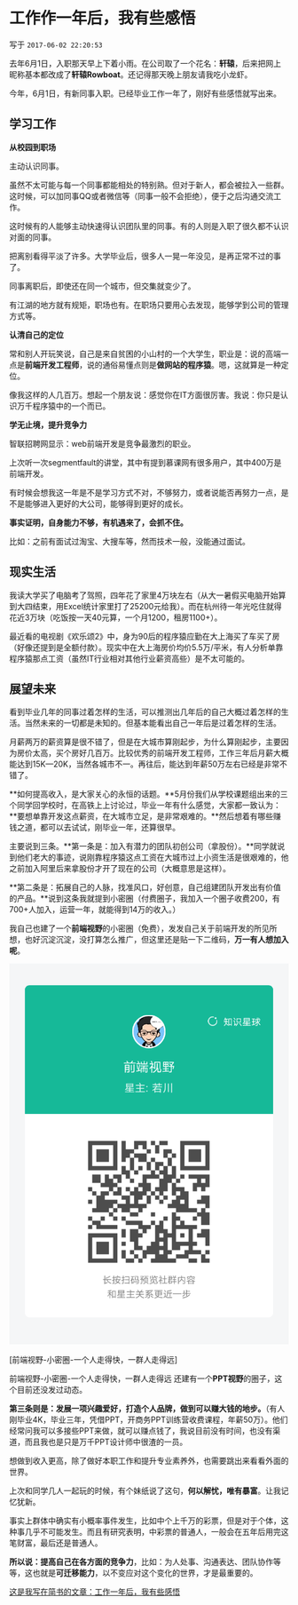 # 工作作一年后，我有些感悟

写于 `2017-06-02 22:20:53`

去年6月1日，入职那天早上下着小雨。在公司取了一个花名：**轩辕**，后来把网上昵称基本都改成了**轩辕Rowboat**。还记得那天晚上朋友请我吃小龙虾。

今年，6月1日，有新同事入职。已经毕业工作一年了，刚好有些感悟就写出来。<!--more-->

## 学习工作

**从校园到职场**

主动认识同事。

虽然不太可能与每一个同事都能相处的特别熟。但对于新人，都会被拉入一些群。这时候，可以加同事QQ或者微信等（同事一般不会拒绝），便于之后沟通交流工作。

这时候有的人能够主动快速得认识团队里的同事。有的人则是入职了很久都不认识对面的同事。

把离别看得平淡了许多。大学毕业后，很多人一晃一年没见，是再正常不过的事了。

同事离职后，即使还在同一个城市，但交集就变少了。

有江湖的地方就有规矩，职场也有。在职场只要用心去发现，能够学到公司的管理方式等。

**认清自己的定位**

常和别人开玩笑说，自己是来自贫困的小山村的一个大学生，职业是：说的高端一点是**前端开发工程师**，说的通俗易懂点则是**做网站的程序猿**。嗯，这就算是一种定位。

像我这样的人几百万。想起一个朋友说：感觉你在IT方面很厉害。我说：你只是认识万千程序猿中的一个而已。

**学无止境，提升竞争力**

智联招聘网显示：web前端开发是竞争最激烈的职业。

上次听一次segmentfault的讲堂，其中有提到慕课网有很多用户，其中400万是前端开发。

有时候会想我这一年是不是学习方式不对，不够努力，或者说能否再努力一点，是不是能够进入更好的大公司，能够得到更好的成长。

**事实证明，自身能力不够，有机遇来了，会抓不住。**

比如：之前有面试过淘宝、大搜车等，然而技术一般，没能通过面试。

## 现实生活

我读大学买了电脑考了驾照，四年花了家里4万块左右（从大一暑假买电脑开始算到大四结束，用Excel统计家里打了25200元给我）。而在杭州待一年光吃住就得花近3万块（吃饭按一天40元算，一个月1200，租房1100+）。

最近看的电视剧《欢乐颂2》中，身为90后的程序猿应勤在大上海买了车买了房（好像还提到是全额付款）。现实中在大上海房价均价5.5万/平米，有人分析单靠程序猿那点工资（虽然IT行业相对其他行业薪资高些）是不太可能的。

## 展望未来

看到毕业几年的同事过着怎样的生活，可以推测出几年后的自己大概过着怎样的生活。当然未来的一切都是未知的。但基本能看出自己一年后是过着怎样的生活。

月薪两万的薪资算是很不错了，但是在大城市算刚起步，为什么算刚起步，主要因为房价太高，买个房好几百万。比较优秀的前端开发工程师，工作三年后月薪大概能达到15K—20K，当然各城市不一。再往后，能达到年薪50万左右已经是非常不错了。

**如何提高收入，是大家关心的永恒的话题。**5月份我们从学校课题组出来的三个同学回学校时，在高铁上上讨论过，毕业一年有什么感觉，大家都一致认为：**要想单靠开发这点薪资，在大城市立足，是非常艰难的。**然后想着有哪些赚钱之道，都可以去试试，刚毕业一年，还算很早。

主要说到三条。**第一条是：加入有潜力的团队初创公司（拿股份）。**同学就说到他们老大的事迹，说刚靠程序猿这点工资在大城市过上小资生活是很艰难的，他之前加入阿里后来拿股份才开了现在的公司（大概意思是这样）。

**第二条是：拓展自己的人脉，找准风口，好创意，自己组建团队开发出有价值的产品。**说到这条我就提到小密圈（付费圈子，我加入一个圈子收费200，有700+人加入，运营一年，就能得到14万的收入。）

我自己也建了一个**前端视野**的小密圈（免费），发发自己关于前端开发的所见所想，也好沉淀沉淀，没打算怎么推广，但这里还是贴一下二维码，**万一有人想加入呢**。

![前端视野-小密圈-一个人走得快，一群人走得远](./zsxq.png)

[前端视野-小密圈-一个人走得快，一群人走得远]

前端视野-小密圈-一个人走得快，一群人走得远
还建有一个**PPT视野**的圈子，这个目前还没发过动态。

**第三条则是：发展一项兴趣爱好，打造个人品牌，做到可以赚大钱的地步。**（有人刚毕业4K，毕业三年，凭借PPT，开商务PPT训练营收费课程，年薪50万）。他们经常问我可以多接些PPT来做，就可以赚点钱了，我说目前没有时间，也没有渠道，而且我也是只是万千PPT设计师中很渣的一员。

想做到收入更高，除了做好本职工作和提升专业素养外，也需要跳出来看看外面的世界。

上次和同学几人一起玩的时候，有个妹纸说了这句，**何以解忧，唯有暴富**。让我记忆犹新。

事实上群体中确实有小概率事件发生，比如中个上千万的彩票，但是对于个体，这种事几乎不可能发生。而且有研究表明，中彩票的普通人，一般会在五年后用完这笔财富，最后还是普通人。

**所以说：提高自己在各方面的竞争力**，比如：为人处事、沟通表达、团队协作等等，这也就是**可迁移能力**，以不变应对这个变化的世界，才是最重要的。

[这是我写在简书的文章：工作一年后，我有些感悟](http://www.jianshu.com/p/0b29cc65dc82)
